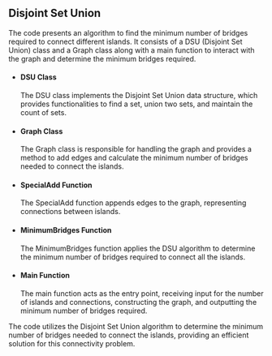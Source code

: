 ## Disjoint Set Union

The code presents an algorithm to find the minimum number of bridges required to connect different islands. It consists of a DSU (Disjoint Set Union) class and a Graph class along with a main function to interact with the graph and determine the minimum bridges required.

* #### DSU Class
  The DSU class implements the Disjoint Set Union data structure, which provides functionalities to find a set, union two sets, and maintain the count of sets.

* #### Graph Class
  The Graph class is responsible for handling the graph and provides a method to add edges and calculate the minimum number of bridges needed to connect the islands.

* #### SpecialAdd Function
  The SpecialAdd function appends edges to the graph, representing connections between islands.

* #### MinimumBridges Function
  The MinimumBridges function applies the DSU algorithm to determine the minimum number of bridges required to connect all the islands.

* #### Main Function
  The main function acts as the entry point, receiving input for the number of islands and connections, constructing the graph, and outputting the minimum number of bridges required.

The code utilizes the Disjoint Set Union algorithm to determine the minimum number of bridges needed to connect the islands, providing an efficient solution for this connectivity problem.
